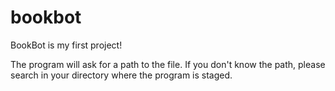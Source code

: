 # bookbot
BookBot is my first project!

The program will ask for a path to the file. If you don't know the path, please search in your directory where the program is staged.